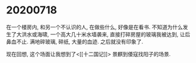 # 20200718

在一个楼房内, 和另一个不认识的人, 在做些什么, 好像是在看书. 不知道为什么发生了大洪水或海啸, 一个高大几十米水墙袭来, 直接打碎房屋的玻璃我被达到, 让后鼻血不止. 满地碎玻璃, 碎纸, 大量的血迹. 之后就没有印象了.

现在回想, 这个场面让我想到了\<[[十二国记]]\> 景麒到倭寇找阳子的场景.
